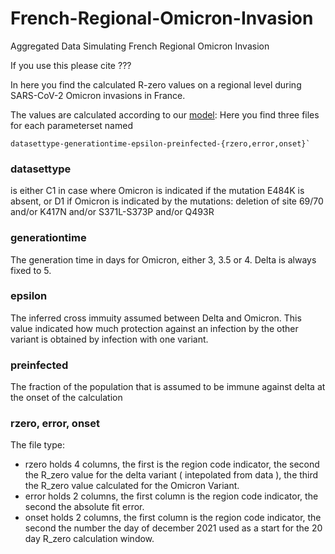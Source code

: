 # French-Regional-Omicron-Invasion
Aggregated Data Simulating French Regional Omicron Invasion

If you use this please cite ??? 

In here you find the calculated R-zero values on a regional level during SARS-CoV-2 Omicron invasions in France.

The values are calculated according to our [model](https://github.com/haschka/SIER_multivariant_epidemic): Here you find three files for
each parameterset named 
```
datasettype-generationtime-epsilon-preinfected-{rzero,error,onset}`
```
### datasettype 
is either C1 in case where Omicron is indicated if the mutation E484K is absent,
or D1 if Omicron is indicated by the mutations: 
deletion of site 69/70 and/or K417N and/or S371L-S373P and/or Q493R

### generationtime 
The generation time in days for Omicron, either 3, 3.5 or 4. Delta is always fixed to 5.

### epsilon
The inferred cross immuity assumed between Delta and Omicron. This value indicated how much protection against an infection by the other variant is obtained by infection with one variant.

### preinfected
The fraction of the population that is assumed to be immune against delta at the onset of the calculation

### rzero, error, onset
The file type:
- rzero holds 4 columns, the first is the region code indicator, the second the R_zero value for the delta variant ( intepolated from data ), the third the R_zero value calculated for the Omicron Variant.
- error holds 2 columns, the first column is the region code indicator, the second the absolute fit error. 
- onset holds 2 columns, the first column is the region code indicator, the second the number the day of december 2021 used as a start for the 20 day R_zero calculation window.
